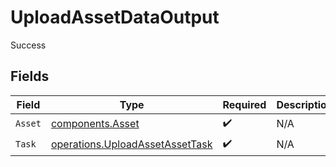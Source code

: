 # UploadAssetDataOutput

Success


## Fields

| Field                                                                              | Type                                                                               | Required                                                                           | Description                                                                        |
| ---------------------------------------------------------------------------------- | ---------------------------------------------------------------------------------- | ---------------------------------------------------------------------------------- | ---------------------------------------------------------------------------------- |
| `Asset`                                                                            | [components.Asset](../../models/components/asset.md)                               | :heavy_check_mark:                                                                 | N/A                                                                                |
| `Task`                                                                             | [operations.UploadAssetAssetTask](../../models/operations/uploadassetassettask.md) | :heavy_check_mark:                                                                 | N/A                                                                                |